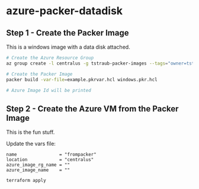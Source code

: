 # azure-packer-datadisk


## Step 1 - Create the Packer Image

This is a windows image with a data disk attached.


```sh
# Create the Azure Resource Group
az group create -l centralus -g tstraub-packer-images --tags="owner=tstraub"

# Create the Packer Image
packer build -var-file=example.pkrvar.hcl windows.pkr.hcl

# Azure Image Id will be printed
```

## Step 2 - Create the Azure VM from the Packer Image

This is the fun stuff.

Update the vars file:

```hcl
name                = "frompacker"
location            = "centralus"
azure_image_rg_name = ""
azure_image_name    = ""
```

`terraform apply`
